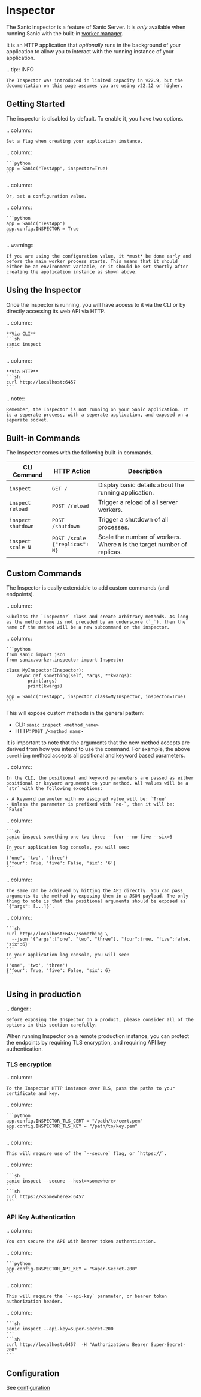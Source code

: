 # Inspector

The Sanic Inspector is a feature of Sanic Server. It is _only_ available when running Sanic with the built-in [worker manager](./manager.md).

It is an HTTP application that _optionally_ runs in the background of your application to allow you to interact with the running instance of your application.

.. tip:: INFO

```
The Inspector was introduced in limited capacity in v22.9, but the documentation on this page assumes you are using v22.12 or higher.
```

## Getting Started

The inspector is disabled by default. To enable it, you have two options.

.. column::

```
Set a flag when creating your application instance.
```

.. column::

````
```python
app = Sanic("TestApp", inspector=True)
```
````

.. column::

```
Or, set a configuration value.
```

.. column::

````
```python
app = Sanic("TestApp")
app.config.INSPECTOR = True
```
````

.. warning::

```
If you are using the configuration value, it *must* be done early and before the main worker process starts. This means that it should either be an environment variable, or it should be set shortly after creating the application instance as shown above.
```

## Using the Inspector

Once the inspector is running, you will have access to it via the CLI or by directly accessing its web API via HTTP.

.. column::

````
**Via CLI**
```sh
sanic inspect
```
````

.. column::

````
**Via HTTP**
```sh
curl http://localhost:6457
```
````

.. note::

```
Remember, the Inspector is not running on your Sanic application. It is a seperate process, with a seperate application, and exposed on a seperate socket.
```

## Built-in Commands

The Inspector comes with the following built-in commands.

| CLI Command        | HTTP Action                        | Description                                                                                              |
| ------------------ | ---------------------------------- | -------------------------------------------------------------------------------------------------------- |
| `inspect`          | `GET /`                            | Display basic details about the running application.                                     |
| `inspect reload`   | `POST /reload`                     | Trigger a reload of all server workers.                                                  |
| `inspect shutdown` | `POST /shutdown`                   | Trigger a shutdown of all processes.                                                     |
| `inspect scale N`  | `POST /scale`<br>`{"replicas": N}` | Scale the number of workers. Where `N` is the target number of replicas. |

## Custom Commands

The Inspector is easily extendable to add custom commands (and endpoints).

.. column::

```
Subclass the `Inspector` class and create arbitrary methods. As long as the method name is not preceded by an underscore (`_`), then the name of the method will be a new subcommand on the inspector.
```

.. column::

````
```python
from sanic import json
from sanic.worker.inspector import Inspector

class MyInspector(Inspector):
    async def something(self, *args, **kwargs):
        print(args)
        print(kwargs)

app = Sanic("TestApp", inspector_class=MyInspector, inspector=True)
```
````

This will expose custom methods in the general pattern:

- CLI: `sanic inspect <method_name>`
- HTTP: `POST /<method_name>`

It is important to note that the arguments that the new method accepts are derived from how you intend to use the command. For example, the above `something` method accepts all positional and keyword based parameters.

.. column::

```
In the CLI, the positional and keyword parameters are passed as either positional or keyword arguments to your method. All values will be a `str` with the following exceptions:

- A keyword parameter with no assigned value will be: `True`
- Unless the parameter is prefixed with `no-`, then it will be: `False`
```

.. column::

````
```sh
sanic inspect something one two three --four --no-five --six=6
```
In your application log console, you will see:
```
('one', 'two', 'three')
{'four': True, 'five': False, 'six': '6'}
```
````

.. column::

```
The same can be achieved by hitting the API directly. You can pass arguments to the method by exposing them in a JSON payload. The only thing to note is that the positional arguments should be exposed as `{"args": [...]}`.
```

.. column::

````
```sh
curl http://localhost:6457/something \
  --json '{"args":["one", "two", "three"], "four":true, "five":false, "six":6}'
```
In your application log console, you will see:
```
('one', 'two', 'three')
{'four': True, 'five': False, 'six': 6}
```
````

## Using in production

.. danger::

```
Before exposing the Inspector on a product, please consider all of the options in this section carefully.
```

When running Inspector on a remote production instance, you can protect the endpoints by requiring TLS encryption, and requiring API key authentication.

### TLS encryption

.. column::

```
To the Inspector HTTP instance over TLS, pass the paths to your certificate and key.
```

.. column::

````
```python
app.config.INSPECTOR_TLS_CERT = "/path/to/cert.pem"
app.config.INSPECTOR_TLS_KEY = "/path/to/key.pem"
```
````

.. column::

```
This will require use of the `--secure` flag, or `https://`.
```

.. column::

````
```sh
sanic inspect --secure --host=<somewhere>
```
```sh
curl https://<somewhere>:6457
```
````

### API Key Authentication

.. column::

```
You can secure the API with bearer token authentication.
```

.. column::

````
```python
app.config.INSPECTOR_API_KEY = "Super-Secret-200"
```
````

.. column::

```
This will require the `--api-key` parameter, or bearer token authorization header.
```

.. column::

````
```sh
sanic inspect --api-key=Super-Secret-200
```
```sh
curl http://localhost:6457  -H "Authorization: Bearer Super-Secret-200"
```
````

## Configuration

See [configuration](./configuration.md)

